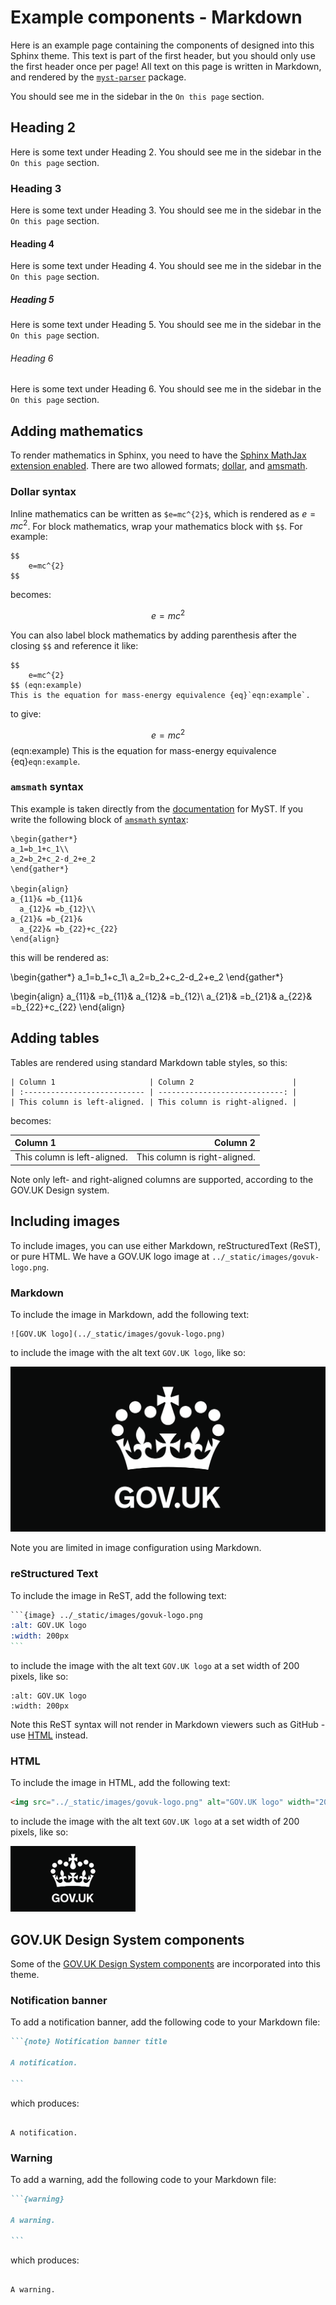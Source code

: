 # Example components - Markdown

Here is an example page containing the components of designed into this Sphinx theme.
This text is part of the first header, but you should only use the first header once
per page! All text on this page is written in Markdown, and rendered by the
[`myst-parser`][myst] package.

You should see me in the sidebar in the `On this page` section.

## Heading 2

Here is some text under Heading 2. You should see me in the sidebar in the
`On this page` section.

### Heading 3

Here is some text under Heading 3. You should see me in the sidebar in the
`On this page` section.

#### Heading 4

Here is some text under Heading 4. You should see me in the sidebar in the
`On this page` section.

##### Heading 5

Here is some text under Heading 5. You should see me in the sidebar in the
`On this page` section.

###### Heading 6

Here is some text under Heading 6. You should see me in the sidebar in the
`On this page` section.

## Adding mathematics

To render mathematics in Sphinx, you need to have the
[Sphinx MathJax extension enabled][sphinx-mathjax]. There are two allowed formats;
[dollar](#dollar-syntax), and [amsmath](#amsmath-syntax).

### Dollar syntax

Inline mathematics can be written as `$e=mc^{2}$`, which is rendered as $e=mc^{2}$. For
block mathematics, wrap your mathematics block with `$$`. For example:

```
$$
    e=mc^{2}
$$
```

becomes:

$$
    e=mc^{2}
$$

You can also label block mathematics by adding parenthesis after the closing `$$` and
reference it like:

```
$$
    e=mc^{2}
$$ (eqn:example)
This is the equation for mass-energy equivalence {eq}`eqn:example`.
```

to give:

$$
    e=mc^{2}
$$ (eqn:example)
This is the equation for mass-energy equivalence {eq}`eqn:example`.

### `amsmath` syntax

This example is taken directly from the [documentation][myst-amsmath] for MyST. If you
write the following block of [`amsmath` syntax][amsmath]:

```
\begin{gather*}
a_1=b_1+c_1\\
a_2=b_2+c_2-d_2+e_2
\end{gather*}

\begin{align}
a_{11}& =b_{11}&
  a_{12}& =b_{12}\\
a_{21}& =b_{21}&
  a_{22}& =b_{22}+c_{22}
\end{align}
```

this will be rendered as:

\begin{gather*}
a_1=b_1+c_1\\
a_2=b_2+c_2-d_2+e_2
\end{gather*}

\begin{align}
a_{11}& =b_{11}&
  a_{12}& =b_{12}\\
a_{21}& =b_{21}&
  a_{22}& =b_{22}+c_{22}
\end{align}

## Adding tables

<!-- TODO: Add captions to tables -->

Tables are rendered using standard Markdown table styles, so this:

```
| Column 1                     | Column 2                      |
| :--------------------------- | ----------------------------: |
| This column is left-aligned. | This column is right-aligned. |
```

becomes:

| Column 1                     | Column 2                      |
| :--------------------------- | ----------------------------: |
| This column is left-aligned. | This column is right-aligned. |

Note only left- and right-aligned columns are supported, according to the GOV.UK Design
system.

## Including images

<!-- TODO: Add captions to figures -->

To include images, you can use either Markdown, reStructuredText (ReST), or pure HTML.
We have a GOV.UK logo image at `../_static/images/govuk-logo.png`.

### Markdown

To include the image in Markdown, add the following text:

```
![GOV.UK logo](../_static/images/govuk-logo.png)
```

to include the image with the alt text `GOV.UK logo`, like so:

![GOV.UK logo](../_static/images/govuk-logo.png)

Note you are limited in image configuration using Markdown.

### reStructured Text

To include the image in ReST, add the following text:

````rest
```{image} ../_static/images/govuk-logo.png
:alt: GOV.UK logo
:width: 200px
```
````

to include the image with the alt text `GOV.UK logo` at a set width of 200 pixels, like
so:

```{image} ../_static/images/govuk-logo.png
:alt: GOV.UK logo
:width: 200px
```

Note this ReST syntax will not render in Markdown viewers such as GitHub - use
[HTML](#html) instead.

### HTML

To include the image in HTML, add the following text:

```html
<img src="../_static/images/govuk-logo.png" alt="GOV.UK logo" width="200px">
```

to include the image with the alt text `GOV.UK logo` at a set width of 200 pixels, like
so:

<img src="../_static/images/govuk-logo.png" alt="GOV.UK logo" width="200px">

## GOV.UK Design System components

Some of the [GOV.UK Design System components][govuk-design-components] are incorporated
into this theme.

### Notification banner

To add a notification banner, add the following code to your Markdown file:

````markdown
```{note} Notification banner title

A notification.

```
````

which produces:

```{note} Notification banner title

A notification.

```

### Warning

To add a warning, add the following code to your Markdown file:

````markdown
```{warning}

A warning.

```
````

which produces:

```{warning}

A warning.

```

[amsmath]: https://ctan.org/pkg/amsmath
[govuk-design-components]: https://design-system.service.gov.uk/components/
[myst]: https://myst-parser.readthedocs.io/
[myst-amsmath]: https://myst-parser.readthedocs.io/en/latest/using/syntax-optional.html#syntax-amsmath
[myst-maths]: https://myst-parser.readthedocs.io/en/latest/using/syntax.html?highlight=images#math-shortcuts
[sphinx-mathjax]: https://www.sphinx-doc.org/en/master/usage/extensions/math.html#module-sphinx.ext.mathjax
